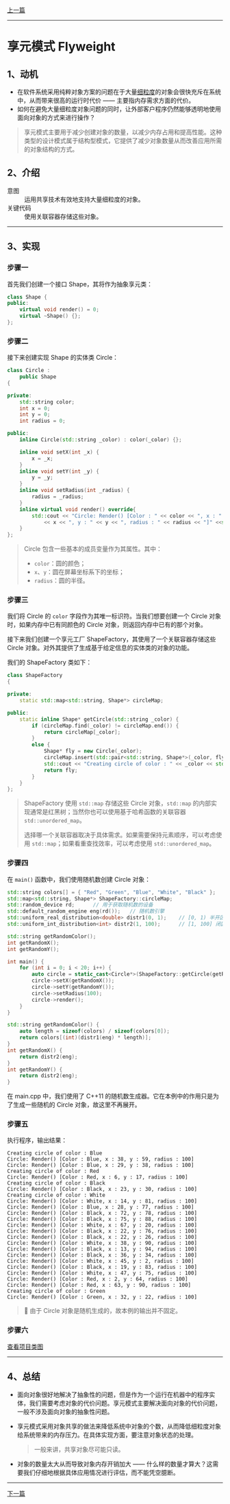 [上一篇](../Singleton%20Pattern/README.md)

---

# 享元模式 Flyweight

## 1、动机

* 在软件系统采用纯粹对象方案的问题在于大量[细粒度](https://www.zhihu.com/question/299171510 "如何理解fine-grained和coarse-grained？- 知乎")的对象会很快充斥在系统中，从而带来很高的运行时代价 —— 主要指内存需求方面的代价。
* 如何在避免大量细粒度对象问题的同时，让外部客户程序仍然能够透明地使用面向对象的方式来进行操作？

> 享元模式主要用于减少创建对象的数量，以减少内存占用和提高性能。这种类型的设计模式属于结构型模式，它提供了减少对象数量从而改善应用所需的对象结构的方式。

## 2、介绍

<dl>
    <dt>意图</dt>
    <dd>运用共享技术有效地支持大量细粒度的对象。</dd>
    <dt>关键代码</dt>
    <dd>使用关联容器存储这些对象。</dd>
</dl>

---

## 3、实现

### 步骤一

首先我们创建一个接口 Shape，其将作为抽象享元类：

```cpp
class Shape {
public:
	virtual void render() = 0;
	virtual ~Shape() {};
};
```

### 步骤二

接下来创建实现 Shape 的实体类 Circle：

```cpp
class Circle :
	public Shape
{

private:
	std::string color;
	int x = 0;
	int y = 0;
	int radius = 0;

public:
	inline Circle(std::string _color) : color(_color) {};

	inline void setX(int _x) {
		x = _x;
	}
	inline void setY(int _y) {
		y = _y;
	}
	inline void setRadius(int _radius) {
		radius = _radius;
	}
	inline virtual void render() override{
		std::cout << "Circle: Render() [Color : " << color << ", x : "
			<< x << ", y : " << y << ", radius : " << radius << "]" <<std::endl;
	}
};
```

> Circle 包含一些基本的成员变量作为其属性。其中：
> * `color`：圆的颜色；
> * `x`、`y`：圆在屏幕坐标系下的坐标；
> * `radius`：圆的半径。

### 步骤三

我们将 Circle 的 `color` 字段作为其唯一标识符。当我们想要创建一个 Circle 对象时，如果内存中已有同颜色的 Circle 对象，则返回内存中已有的那个对象。

接下来我们创建一个享元工厂 ShapeFactory，其使用了一个关联容器存储这些 Circle 对象。对外其提供了生成基于给定信息的实体类的对象的功能。

我们的 ShapeFactory 类如下：

```cpp
class ShapeFactory
{

private:
	static std::map<std::string, Shape*> circleMap;

public:
	static inline Shape* getCircle(std::string _color) {
		if (circleMap.find(_color) != circleMap.end()) {
			return circleMap[_color];
		}
		else {
			Shape* fly = new Circle(_color);
			circleMap.insert(std::pair<std::string, Shape*>(_color, fly));
			std::cout << "Creating circle of color : " << _color << std::endl;	// 在新建对象时打印输出
			return fly;
		}
	}
};
```

> ShapeFactory 使用 `std::map` 存储这些 Circle 对象，`std::map` 的内部实现通常是红黑树；当然你也可以使用基于哈希函数的关联容器 `std::unordered_map`。
>
> 选择哪一个关联容器取决于具体需求。如果需要保持元素顺序，可以考虑使用 `std::map`；如果看重查找效率，可以考虑使用 `std::unordered_map`。

### 步骤四

在 `main()` 函数中，我们使用随机数创建 Circle 对象：

```cpp
std::string colors[] = { "Red", "Green", "Blue", "White", "Black" };
std::map<std::string, Shape*> ShapeFactory::circleMap;
std::random_device rd;		// 用于获取随机数的设备
std::default_random_engine eng(rd());	// 随机数引擎
std::uniform_real_distribution<double> distr1(0, 1);	// [0, 1) 半开区间均匀分布的随机数生成器<https://zh.cppreference.com/w/cpp/numeric/random/uniform_real_distribution>
std::uniform_int_distribution<int> distr2(1, 100);		// [1, 100] 闭区间均匀分布的随机数生成器<https://zh.cppreference.com/w/cpp/numeric/random/uniform_int_distribution>

std::string getRandomColor();
int getRandomX();
int getRandomY();

int main() {
	for (int i = 0; i < 20; i++) {
		auto circle = static_cast<Circle*>(ShapeFactory::getCircle(getRandomColor()));
		circle->setX(getRandomX());
		circle->setY(getRandomY());
		circle->setRadius(100);
		circle->render();
	}
}

std::string getRandomColor() {
	auto length = sizeof(colors) / sizeof(colors[0]);
	return colors[(int)(distr1(eng) * length)];
}
int getRandomX() {
	return distr2(eng);
}
int getRandomY() {
	return distr2(eng);
}
```

在 main.cpp 中，我们使用了 C++11 的随机数生成器。它在本例中的作用只是为了生成一些随机的 Circle 对象，故这里不再展开。

### 步骤五

执行程序，输出结果：

```plain
Creating circle of color : Blue
Circle: Render() [Color : Blue, x : 38, y : 59, radius : 100]
Circle: Render() [Color : Blue, x : 29, y : 38, radius : 100]
Creating circle of color : Red
Circle: Render() [Color : Red, x : 6, y : 17, radius : 100]
Creating circle of color : Black
Circle: Render() [Color : Black, x : 23, y : 30, radius : 100]
Creating circle of color : White
Circle: Render() [Color : White, x : 14, y : 81, radius : 100]
Circle: Render() [Color : Blue, x : 28, y : 77, radius : 100]
Circle: Render() [Color : Black, x : 72, y : 78, radius : 100]
Circle: Render() [Color : Black, x : 75, y : 88, radius : 100]
Circle: Render() [Color : White, x : 67, y : 20, radius : 100]
Circle: Render() [Color : Black, x : 22, y : 76, radius : 100]
Circle: Render() [Color : Black, x : 22, y : 26, radius : 100]
Circle: Render() [Color : White, x : 38, y : 90, radius : 100]
Circle: Render() [Color : Black, x : 13, y : 94, radius : 100]
Circle: Render() [Color : Black, x : 36, y : 34, radius : 100]
Circle: Render() [Color : White, x : 45, y : 2, radius : 100]
Circle: Render() [Color : Black, x : 19, y : 83, radius : 100]
Circle: Render() [Color : White, x : 47, y : 75, radius : 100]
Circle: Render() [Color : Red, x : 2, y : 64, radius : 100]
Circle: Render() [Color : Red, x : 63, y : 90, radius : 100]
Creating circle of color : Green
Circle: Render() [Color : Green, x : 32, y : 22, radius : 100]
```

> 🔔 由于 Circle 对象是随机生成的，故本例的输出并不固定。

### 步骤六

[查看项目类图](https://learn.microsoft.com/zh-cn/visualstudio/ide/class-designer/designing-and-viewing-classes-and-types?view=vs-2022#add-class-diagrams-to-projects)

---

## 4、总结

* 面向对象很好地解决了抽象性的问题，但是作为一个运行在机器中的程序实体，我们需要考虑对象的代价问题。享元模式主要解决面向对象的代价问题，一般不涉及面向对象的抽象性问题。
* 享元模式采用对象共享的做法来降低系统中对象的个数，从而降低细粒度对象给系统带来的内存压力。在具体实现方面，要注意对象状态的处理。

    > 一般来讲，共享对象尽可能只读。

* 对象的数量太大从而导致对象内存开销加大 —— 什么样的数量才算大？这需要我们仔细地根据具体应用情况进行评估，而不能凭空臆断。

---

[下一篇](../Facade%20Pattern/README.md)